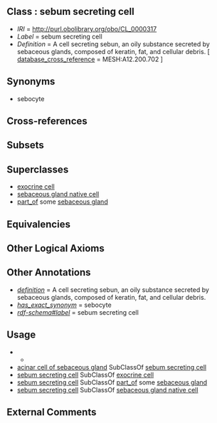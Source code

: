 
## Class : sebum secreting cell

 * *IRI* = http://purl.obolibrary.org/obo/CL_0000317
 * *Label* = sebum secreting cell
 * *Definition* = A cell secreting sebun, an oily substance secreted by sebaceous glands, composed of keratin, fat, and cellular debris. [ [database_cross_reference](../../ef/oboInOwl#hasDbXref.md) = MESH:A12.200.702 ]

## Synonyms

 * sebocyte

## Cross-references


## Subsets


## Superclasses

 * [exocrine cell](../../CL/52/CL_0000152.md)
 * [sebaceous gland native cell](../../CL/21/CL_2000021.md)
 * [part_of](../../BFO/50/BFO_0000050.md) some [sebaceous gland](../../UBERON/21/UBERON_0001821.md)

## Equivalencies


## Other Logical Axioms


## Other Annotations

 * *[definition](../../IAO/15/IAO_0000115.md)* = A cell secreting sebun, an oily substance secreted by sebaceous glands, composed of keratin, fat, and cellular debris.
 * *[has_exact_synonym](../../ym/oboInOwl#hasExactSynonym.md)* = sebocyte
 * *[rdf-schema#label](../../el/rdf-schema#label.md)* = sebum secreting cell

## Usage

 * -
 * [acinar cell of sebaceous gland](../../CL/40/CL_0002140.md) SubClassOf [sebum secreting cell](../../CL/17/CL_0000317.md)
 * [sebum secreting cell](../../CL/17/CL_0000317.md) SubClassOf [exocrine cell](../../CL/52/CL_0000152.md)
 * [sebum secreting cell](../../CL/17/CL_0000317.md) SubClassOf [part_of](../../BFO/50/BFO_0000050.md) some [sebaceous gland](../../UBERON/21/UBERON_0001821.md)
 * [sebum secreting cell](../../CL/17/CL_0000317.md) SubClassOf [sebaceous gland native cell](../../CL/21/CL_2000021.md)

## External Comments

